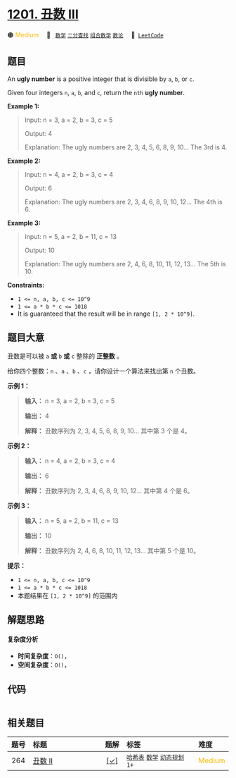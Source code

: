 # [1201. 丑数 III](https://leetcode.com/problems/ugly-number-iii)

🟠 <font color=#ffb800>Medium</font>&emsp; 🔖&ensp; [`数学`](/leetcode/outline/tag/math.md) [`二分查找`](/leetcode/outline/tag/binary-search.md) [`组合数学`](/leetcode/outline/tag/combinatorics.md) [`数论`](/leetcode/outline/tag/number-theory.md)&emsp; 🔗&ensp;[`LeetCode`](https://leetcode.com/problems/ugly-number-iii)

## 题目

An **ugly number** is a positive integer that is divisible by `a`, `b`, or
`c`.

Given four integers `n`, `a`, `b`, and `c`, return the `nth` **ugly number**.

**Example 1:**

> Input: n = 3, a = 2, b = 3, c = 5
>
> Output: 4
>
> Explanation: The ugly numbers are 2, 3, 4, 5, 6, 8, 9, 10... The 3rd is 4.

**Example 2:**

> Input: n = 4, a = 2, b = 3, c = 4
>
> Output: 6
>
> Explanation: The ugly numbers are 2, 3, 4, 6, 8, 9, 10, 12... The 4th is 6.

**Example 3:**

> Input: n = 5, a = 2, b = 11, c = 13
>
> Output: 10
>
> Explanation: The ugly numbers are 2, 4, 6, 8, 10, 11, 12, 13... The 5th is 10.

**Constraints:**

- `1 <= n, a, b, c <= 10^9`
- `1 <= a * b * c <= 1018`
- It is guaranteed that the result will be in range `[1, 2 * 10^9]`.

## 题目大意

丑数是可以被 `a` **或** `b` **或** `c` 整除的 **正整数** 。

给你四个整数：`n` 、`a` 、`b` 、`c` ，请你设计一个算法来找出第 `n` 个丑数。

**示例 1：**

> **输入：** n = 3, a = 2, b = 3, c = 5
>
> **输出：** 4
>
> **解释：** 丑数序列为 2, 3, 4, 5, 6, 8, 9, 10... 其中第 3 个是 4。

**示例 2：**

> **输入：** n = 4, a = 2, b = 3, c = 4
>
> **输出：** 6
>
> **解释：** 丑数序列为 2, 3, 4, 6, 8, 9, 10, 12... 其中第 4 个是 6。

**示例 3：**

> **输入：** n = 5, a = 2, b = 11, c = 13
>
> **输出：** 10
>
> **解释：** 丑数序列为 2, 4, 6, 8, 10, 11, 12, 13... 其中第 5 个是 10。

**提示：**

- `1 <= n, a, b, c <= 10^9`
- `1 <= a * b * c <= 1018`
- 本题结果在 `[1, 2 * 10^9]` 的范围内

## 解题思路

#### 复杂度分析

- **时间复杂度**：`O()`，
- **空间复杂度**：`O()`，

## 代码

```javascript

```

## 相关题目

<!-- prettier-ignore -->
| 题号 | 标题 | 题解 | 标签 | 难度 |
| :------: | :------ | :------: | :------ | :------ |
| 264 | [丑数 II](https://leetcode.com/problems/ugly-number-ii) | [[✓]](https://2xiao.github.io/leetcode-js/leetcode/problem/0264) |  [`哈希表`](/leetcode/outline/tag/hash-table.md) [`数学`](/leetcode/outline/tag/math.md) [`动态规划`](/leetcode/outline/tag/dynamic-programming.md) `1+` | <font color=#ffb800>Medium</font> |

<style>
.blue {
    background-color: #096dd9;
    padding: 0.25rem 0.5rem;
    margin: 0;
    font-size: 0.85em;
    border-radius: 3px;
    color: white;
    font-weight: 500;
}
table th:first-of-type { width: 10%; }
table th:nth-of-type(2) { width: 35%; }
table th:nth-of-type(3) { width: 10%; }
table th:nth-of-type(4) { width: 35%; }
table th:nth-of-type(5) { width: 10%; }
</style>
